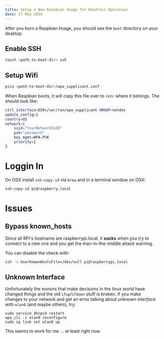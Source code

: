 ```yaml
---
title: Setup a New Raspbian Image for Headless Operation
date: 27 May 2019
---
```


After you burn a Raspbian Image, you should see the `boot` directory on your desktop.

## Enable SSH

```bash
touch <path-to-boot-dir> ssh
```

## Setup Wifi

```bash
pico <path-to-boot-dir>/wpa_supplicant.conf
```

When Raspbian boots, it will copy this file over to `/etc` where it belongs. The should look like:

```bash
ctrl_interface=DIR=/var/run/wpa_supplicant GROUP=netdev
update_config=1
country=US
network={
    ssid="YourNetworkSSID"
    psk="password"
    key_mgmt=WPA-PSK
    priority=1
}
```

# Loggin In

On OSX install `ssh-copy-id` via `brew` and in a terminal window on OSX:

```bash
ssh-copy-id pi@raspberry.local
```

# Issues

## Bypass known_hosts

Since all RPi's hostname are raspberrypi.local, it **sucks** when you try to connect
to a new one and you get the man-in-the-middle attack warning.

You can disable the check with:

```bash
ssh -o UserKnownHostsFile=/dev/null pi@raspberrypi.local
```

## Unknown Interface

Unfortunately the morons that make decisions in the linux world have changed things
and the old `ifup`/`ifdown` stuff is broken. If you make changes to your network
and get an error talking about *unknown interface* with `wlan0` (and maybe others),
try:

```
sudo service dhcpcd restart
wpa_cli -i wlan0 reconfigure
sudo ip link set wlan0 up
```

This seems to work for me ... at least right now.
